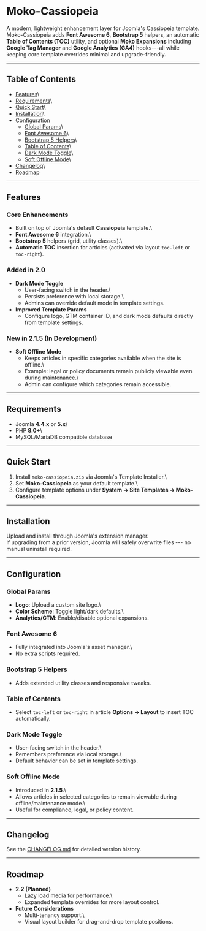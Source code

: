 <!--
    ========================================================================
    Copyright (C) 2025 Moko Consulting <hello@mokoconsulting.tech>

    This file is part of a Moko Consulting project.

    SPDX-License-Identifier: GPL-3.0-or-later

    This program is free software; you can redistribute it and/or modify 
    it under the terms of the GNU General Public License as published by 
    the Free Software Foundation; either version 3 of the License, or 
    (at your option) any later version.

    This program is distributed in the hope that it will be useful,
    but WITHOUT ANY WARRANTY; without even the implied warranty of
    MERCHANTABILITY or FITNESS FOR A PARTICULAR PURPOSE. See the 
    GNU General Public License for more details. 

    You should have received a copy of the GNU General Public License
    along with this program. If not, see https://www.gnu.org/licenses/ .
    ========================================================================

    FILE INFORMATION
    INGROUP:   Template
    FILE:      README.md
    VERSION:   02.01.05-dev (In Development)
    BRIEF:     Documentation for Moko-Cassiopeia template (in-development 2.1.5)
    PATH:      /templates/moko-cassiopeia/
    NOTE:      Includes Dark Mode and Soft Offline Mode
    VARIABLES: None
-->

# Moko-Cassiopeia

A modern, lightweight enhancement layer for Joomla's Cassiopeia
template.
Moko-Cassiopeia adds **Font Awesome 6**, **Bootstrap 5** helpers, an
automatic **Table of Contents (TOC)** utility, and optional **Moko
Expansions** including **Google Tag Manager** and **Google Analytics
(GA4)** hooks---all while keeping core template overrides minimal and
upgrade-friendly.

------------------------------------------------------------------------

## Table of Contents

-   [Features](#features)\
-   [Requirements](#requirements)\
-   [Quick Start](#quick-start)\
-   [Installation](#installation)\
-   [Configuration](#configuration)
	-   [Global Params](#global-params)\
	-   [Font Awesome 6](#font-awesome-6)\
	-   [Bootstrap 5 Helpers](#bootstrap-5-helpers)\
	-   [Table of Contents](#table-of-contents)\
	-   [Dark Mode Toggle](#dark-mode-toggle)\
	-   [Soft Offline Mode](#soft-offline-mode)\
-   [Changelog](#changelog)\
-   [Roadmap](#roadmap)

------------------------------------------------------------------------

## Features

### Core Enhancements

-   Built on top of Joomla's default **Cassiopeia** template.\
-   **Font Awesome 6** integration.\
-   **Bootstrap 5** helpers (grid, utility classes).\
-   **Automatic TOC** insertion for articles (activated via layout
	`toc-left` or `toc-right`).

### Added in 2.0

-   **Dark Mode Toggle**
	-   User-facing switch in the header.\
	-   Persists preference with local storage.\
	-   Admins can override default mode in template settings.
-   **Improved Template Params**
	-   Configure logo, GTM container ID, and dark mode defaults
		directly from template settings.

### New in 2.1.5 (In Development)

-   **Soft Offline Mode**
	-   Keeps articles in specific categories available when the site is
		offline.\
	-   Example: legal or policy documents remain publicly viewable even
		during maintenance.\
	-   Admin can configure which categories remain accessible.

------------------------------------------------------------------------

## Requirements

-   Joomla **4.4.x** or **5.x**\
-   PHP **8.0+**\
-   MySQL/MariaDB compatible database

------------------------------------------------------------------------

## Quick Start

1.  Install `moko-cassiopeia.zip` via Joomla's Template Installer.\
2.  Set **Moko-Cassiopeia** as your default template.\
3.  Configure template options under **System → Site Templates →
	Moko-Cassiopeia**.

------------------------------------------------------------------------

## Installation

Upload and install through Joomla's extension manager.\
If upgrading from a prior version, Joomla will safely overwrite files
--- no manual uninstall required.

------------------------------------------------------------------------

## Configuration

### Global Params

-   **Logo**: Upload a custom site logo.\
-   **Color Scheme**: Toggle light/dark defaults.\
-   **Analytics/GTM**: Enable/disable optional expansions.

### Font Awesome 6

-   Fully integrated into Joomla's asset manager.\
-   No extra scripts required.

### Bootstrap 5 Helpers

-   Adds extended utility classes and responsive tweaks.

### Table of Contents

-   Select `toc-left` or `toc-right` in article **Options → Layout** to
	insert TOC automatically.

### Dark Mode Toggle

-   User-facing switch in the header.\
-   Remembers preference via local storage.\
-   Default behavior can be set in template settings.

### Soft Offline Mode

-   Introduced in **2.1.5**.\
-   Allows articles in selected categories to remain viewable during
	offline/maintenance mode.\
-   Useful for compliance, legal, or policy content.

------------------------------------------------------------------------

## Changelog

See the [CHANGELOG.md](./CHANGELOG.md) for detailed version history.

------------------------------------------------------------------------

## Roadmap

-   **2.2 (Planned)**
	-   Lazy load media for performance.\
	-   Expanded template overrides for more layout control.
-   **Future Considerations**
	-   Multi-tenancy support.\
	-   Visual layout builder for drag-and-drop template positions.
